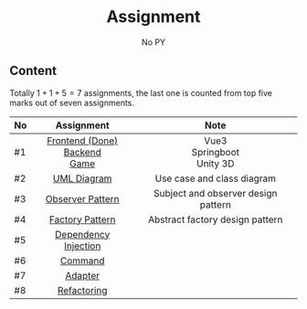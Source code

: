 <div align=center>

# Assignment

No PY

</div>

## Content

Totally $1 + 1 + 5 = 7$ assignments, the last one is counted from top five marks out of seven assignments.

| **No** | **Assignment** | **Note** |
|:---|:---:|:---:|
| \#1 | [Frontend (Done)](./assignment1-frontend)<br>[Backend](./assignment1-backend)<br>[Game](./assignment1-game) | Vue3<br>Springboot<br>Unity 3D |
| \#2 | [UML Diagram](./assignment2-uml) | Use case and class diagram |
| \#3 | [Observer Pattern](./assignment3-observer) | Subject and observer design pattern |
| \#4 | [Factory Pattern](./assignment4-abstract-factory) | Abstract factory design pattern |
| \#5 | [Dependency Injection](./assignment5-denpendency-injection) |  |
| \#6 | [Command](./assignment6-command) |  |
| \#7 | [Adapter](./assignment7-adapter) |  |
| \#8 | [Refactoring](./assignment8-refactoring) |  |
